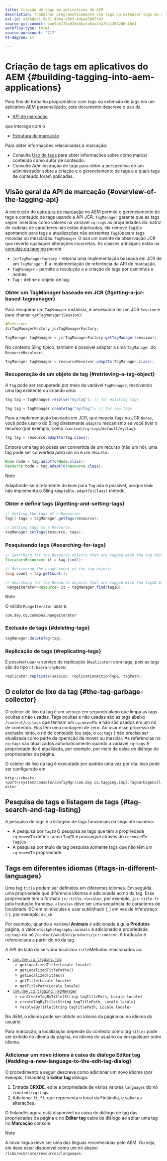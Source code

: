 ```yaml
---
title: Criação de tags em aplicativos do AEM
description: Trabalhar programaticamente com tags ou estender tags em um aplicativo AEM personalizado
exl-id: a106dce1-5d51-406a-a563-4dea83987343
source-git-commit: bae9a5178c025b3bafa8ac2da75a1203206c16e1
workflow-type: tm+mt
source-wordcount: '717'
ht-degree: 1%

---
```


# Criação de tags em aplicativos do AEM {#building-tagging-into-aem-applications}

Para fins de trabalho programático com tags ou extensão de tags em um aplicativo AEM personalizado, este documento descreve o uso da

* [API de marcação](https://www.adobe.io/experience-manager/reference-materials/cloud-service/javadoc/com/day/cq/tagging/package-summary.html)

que interage com o

* [Estrutura de marcação](tagging-framework.md)

Para obter informações relacionadas à marcação:

* Consulte [Uso de tags](/help/sites-cloud/authoring/sites-console/tags.md) para obter informações sobre como marcar conteúdo como autor de conteúdo.
* Consulte Administração de tags para obter a perspectiva de um administrador sobre a criação e o gerenciamento de tags e a quais tags de conteúdo foram aplicadas.

## Visão geral da API de marcação {#overview-of-the-tagging-api}

A execução do [estrutura de marcação](tagging-framework.md) no AEM permite o gerenciamento de tags e conteúdo de tags usando a API JCR. `TagManager` garante que as tags sejam inseridas como valores na variável `cq:tags` as propriedades da matriz de cadeias de caracteres não estão duplicadas, ela remove `TagID`s apontando para tags e atualizações não existentes `TagID`s para tags movidas ou mescladas. `TagManager` O usa um ouvinte de observação JCR que reverte quaisquer alterações incorretas. As classes principais estão na [com.day.cq.tagging](https://www.adobe.io/experience-manager/reference-materials/cloud-service/javadoc/com/day/cq/tagging/package-summary.html) pacote:

* `JcrTagManagerFactory` - retorna uma implementação baseada em JCR de um `TagManager`. É a implementação de referência da API de marcação.
* `TagManager` - permite a resolução e a criação de tags por caminhos e nomes.
* `Tag` - define o objeto de tag.

### Obter um TagManager baseado em JCR {#getting-a-jcr-based-tagmanager}

Para recuperar um `TagManager` instância, é necessário ter um JCR `Session` e para chamar `getTagManager(Session)`:

```java
@Reference
JcrTagManagerFactory jcrTagManagerFactory;

TagManager tagManager = jcrTagManagerFactory.getTagManager(session);
```

No contexto Sling típico, também é possível adaptar a uma `TagManager` do `ResourceResolver`:

```java
TagManager tagManager = resourceResolver.adaptTo(TagManager.class);
```

### Recuperação de um objeto de tag {#retrieving-a-tag-object}

A `Tag` pode ser recuperado por meio da variável `TagManager`, resolvendo uma tag existente ou criando uma:

```java
Tag tag = tagManager.resolve("my/tag"); // for existing tags

Tag tag = tagManager.createTag("my/tag"); // for new tags
```

Para a implementação baseada em JCR, que mapeia `Tags` no JCR `Nodes`, você pode usar o do Sling diretamente `adaptTo` mecanismo se você tiver o recurso (por exemplo, como `/content/cq:tags/default/my/tag`):

```java
Tag tag = resource.adaptTo(Tag.class);
```

Embora uma tag só possa ser convertida *de* um recurso (não um nó), uma tag pode ser convertida *para* um nó e um recurso:

```java
Node node = tag.adaptTo(Node.class);
Resource node = tag.adaptTo(Resource.class);
```

>[!NOTE]
>
>Adaptando-se diretamente do `Node` para `Tag` não é possível, porque `Node` não implementa o Sling `Adaptable.adaptTo(Class)` método.

### Obter e definir tags {#getting-and-setting-tags}

```java
// Getting the tags of a Resource:
Tag[] tags = tagManager.getTags(resource);

// Setting tags to a Resource:
tagManager.setTags(resource, tags);
```

### Pesquisando tags {#searching-for-tags}

```java
// Searching for the Resource objects that are tagged with the tag object:
Iterator<Resource> it = tag.find();

// Retrieving the usage count of the tag object:
long count = tag.getCount();

// Searching for the Resource objects that are tagged with the tagID String:
 RangeIterator<Resource> it = tagManager.find(tagID);
```

>[!NOTE]
>
>O válido `RangeIterator` usar é:
>
>`com.day.cq.commons.RangeIterator`

### Exclusão de tags {#deleting-tags}

```java
tagManager.deleteTag(tag);
```

### Replicação de tags {#replicating-tags}

É possível usar o serviço de replicação (`Replicator`) com tags, pois as tags são do tipo `nt:hierarchyNode`:

```java
replicator.replicate(session, replicationActionType, tagPath);
```

## O coletor de lixo da tag {#the-tag-garbage-collector}

O coletor de lixo da tag é um serviço em segundo plano que limpa as tags ocultas e não usadas. Tags ocultas e não usadas são as tags abaixo `/content/cq:tags` que tenham um `cq:movedTo` e não são usados em um nó de conteúdo. Elas têm uma contagem de zero. Ao usar esse processo de exclusão lento, o nó de conteúdo (ou seja, o `cq:tags` ) não precisa ser atualizada como parte da operação de mover ou mesclar. As referências no `cq:tags` são atualizados automaticamente quando a variável `cq:tags` A propriedade do é atualizada, por exemplo, por meio da caixa de diálogo de propriedades da página.

O coletor de lixo da tag é executado por padrão uma vez por dia. Isso pode ser configurado em:

`http://<host>:<port>/system/console/configMgr/com.day.cq.tagging.impl.TagGarbageCollector`

## Pesquisa de tags e listagem de tags {#tag-search-and-tag-listing}

A pesquisa de tags e a listagem de tags funcionam da seguinte maneira:

* A pesquisa por `TagID` O pesquisa as tags que têm a propriedade `cq:movedTo` definir como `TagID` e prossegue através do `cq:movedTo` `TagID`s
* A pesquisa por título de tag pesquisa somente tags que não têm um `cq:movedTo` propriedade.

## Tags em diferentes idiomas {#tags-in-different-languages}

Uma tag `title` podem ser definidos em diferentes idiomas. Em seguida, uma propriedade que diferencia idiomas é adicionada ao nó da tag. Essa propriedade tem o formato `jcr:title.<locale>`, por exemplo, `jcr:title.fr` pela tradução francesa. `<locale>` deve ser uma sequência de caracteres de localidade ISO em minúsculas e usar sublinhado (`_`) em vez de hífen/traço (`-`), por exemplo: `de_ch`.

Por exemplo, quando a variável **Animais** é adicionada à guia **Produtos** página, o valor `stockphotography:animals` é adicionado à propriedade `cq:tags` do nó `/content/wknd/en/products/jcr:content`. A tradução é referenciada a partir do nó da tag.

A API do lado do servidor localizou `title`Métodos relacionados ao:

* [`com.day.cq.tagging.Tag`](https://www.adobe.io/experience-manager/reference-materials/cloud-service/javadoc/com/day/cq/tagging/Tag.html)
   * `getLocalizedTitle(Locale locale)`
   * `getLocalizedTitlePaths()`
   * `getLocalizedTitles()`
   * `getTitle(Locale locale)`
   * `getTitlePath(Locale locale)`
* [`com.day.cq.tagging.TagManager`](https://www.adobe.io/experience-manager/reference-materials/cloud-service/javadoc/com/day/cq/tagging/TagManager.html)
   * `canCreateTagByTitle(String tagTitlePath, Locale locale)`
   * `createTagByTitle(String tagTitlePath, Locale locale)`
   * `resolveByTitle(String tagTitlePath, Locale locale)`

No AEM, o idioma pode ser obtido no idioma da página ou no idioma do usuário.

Para marcação, a localização depende do contexto como tag `titles` pode ser exibido no idioma da página, no idioma do usuário ou em qualquer outro idioma.

### Adicionar um novo idioma à caixa de diálogo Editar tag {#adding-a-new-language-to-the-edit-tag-dialog}

O procedimento a seguir descreve como adicionar um novo idioma (por exemplo, finlandês) à **Editar tag** diálogo:

1. Entrada **CRXDE**, edite a propriedade de vários valores `languages` do nó `/content/cq:tags`.
1. Adicionar `fi_fi`, que representa o local da Finlândia, e salve as alterações.

O finlandês agora está disponível na caixa de diálogo de tag das propriedades da página e no **Editar tag** caixa de diálogo ao editar uma tag no **Marcação** console.

>[!NOTE]
>
>A nova língua deve ser uma das línguas reconhecidas pelo AEM. Ou seja, ele deve estar disponível como um nó abaixo `/libs/wcm/core/resources/languages`.
